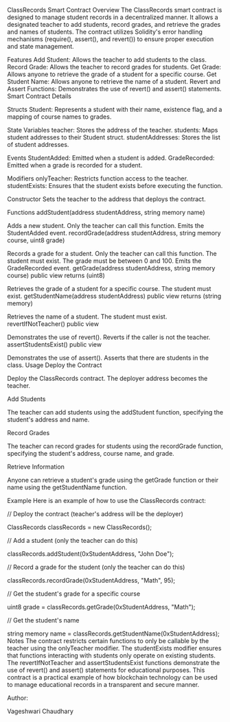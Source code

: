 ClassRecords Smart Contract
Overview
The ClassRecords smart contract is designed to manage student records in a decentralized manner. It allows a designated teacher to add students, record grades, and retrieve the grades and names of students. The contract utilizes Solidity's error handling mechanisms (require(), assert(), and revert()) to ensure proper execution and state management.

Features
Add Student: Allows the teacher to add students to the class.
Record Grade: Allows the teacher to record grades for students.
Get Grade: Allows anyone to retrieve the grade of a student for a specific course.
Get Student Name: Allows anyone to retrieve the name of a student.
Revert and Assert Functions: Demonstrates the use of revert() and assert() statements.
Smart Contract Details

Structs
Student: Represents a student with their name, existence flag, and a mapping of course names to grades.

State Variables
teacher: Stores the address of the teacher.
students: Maps student addresses to their Student struct.
studentAddresses: Stores the list of student addresses.

Events
StudentAdded: Emitted when a student is added.
GradeRecorded: Emitted when a grade is recorded for a student.

Modifiers
onlyTeacher: Restricts function access to the teacher.
studentExists: Ensures that the student exists before executing the function.

Constructor
Sets the teacher to the address that deploys the contract.

Functions
addStudent(address studentAddress, string memory name)

Adds a new student.
Only the teacher can call this function.
Emits the StudentAdded event.
recordGrade(address studentAddress, string memory course, uint8 grade)

Records a grade for a student.
Only the teacher can call this function.
The student must exist.
The grade must be between 0 and 100.
Emits the GradeRecorded event.
getGrade(address studentAddress, string memory course) public view returns (uint8)

Retrieves the grade of a student for a specific course.
The student must exist.
getStudentName(address studentAddress) public view returns (string memory)

Retrieves the name of a student.
The student must exist.
revertIfNotTeacher() public view

Demonstrates the use of revert().
Reverts if the caller is not the teacher.
assertStudentsExist() public view

Demonstrates the use of assert().
Asserts that there are students in the class.
Usage
Deploy the Contract

Deploy the ClassRecords contract. The deployer address becomes the teacher.

Add Students

The teacher can add students using the addStudent function, specifying the student's address and name.

Record Grades

The teacher can record grades for students using the recordGrade function, specifying the student's address, course name, and grade.

Retrieve Information

Anyone can retrieve a student's grade using the getGrade function or their name using the getStudentName function.

Example
Here is an example of how to use the ClassRecords contract:

// Deploy the contract (teacher's address will be the deployer)

ClassRecords classRecords = new ClassRecords();

// Add a student (only the teacher can do this)

classRecords.addStudent(0xStudentAddress, "John Doe");

// Record a grade for the student (only the teacher can do this)

classRecords.recordGrade(0xStudentAddress, "Math", 95);

// Get the student's grade for a specific course

uint8 grade = classRecords.getGrade(0xStudentAddress, "Math");

// Get the student's name

string memory name = classRecords.getStudentName(0xStudentAddress);
Notes
The contract restricts certain functions to only be callable by the teacher using the onlyTeacher modifier.
The studentExists modifier ensures that functions interacting with students only operate on existing students.
The revertIfNotTeacher and assertStudentsExist functions demonstrate the use of revert() and assert() statements for educational purposes.
This contract is a practical example of how blockchain technology can be used to manage educational records in a transparent and secure manner.

Author:

Vageshwari Chaudhary
